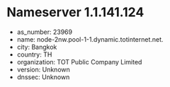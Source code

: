 # Nameserver 1.1.141.124

* as_number: 23969
* name: node-2nw.pool-1-1.dynamic.totinternet.net.
* city: Bangkok
* country: TH
* organization: TOT Public Company Limited
* version: Unknown
* dnssec: Unknown

